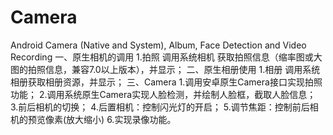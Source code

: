 # Camera
Android Camera (Native and System), Album, Face Detection and Video Recording
一、原生相机的调用
  1.拍照
    调用系统相机 获取拍照信息（缩率图或大图的拍照信息，兼容7.0以上版本），并显示；
 二、原生相册使用
   1.相册
    调用系统相册获取相册资源，并显示；
三、Camera
  1.调用安卓原生Camera接口实现拍照功能；
  2.调用系统原生Camera实现人脸检测，并绘制人脸框，截取人脸信息；
  3.前后相机的切换；
  4.后置相机：控制闪光灯的开启；
  5.调节焦距：控制前后相机的预览像素(放大缩小)
  6.实现录像功能。

